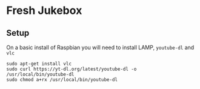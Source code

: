 # Fresh Jukebox

## Setup

On a basic install of Raspbian you will need to install LAMP, `youtube-dl` and `vlc`

```
sudo apt-get install vlc
sudo curl https://yt-dl.org/latest/youtube-dl -o /usr/local/bin/youtube-dl
sudo chmod a+rx /usr/local/bin/youtube-dl
```